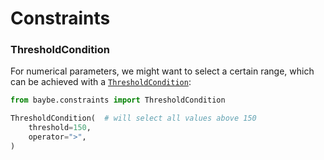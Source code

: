 # Constraints

### ThresholdCondition

For numerical parameters, we might want to select a certain range, which can be
achieved with a [`ThresholdCondition`]():

```python
from baybe.constraints import ThresholdCondition

ThresholdCondition(  # will select all values above 150
    threshold=150,
    operator=">",
)
```